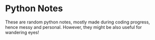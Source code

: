 # Python Notes  
                        
These are random python notes, mostly made during coding progress, hence messy and personal. However, they might be also useful for wandering eyes! 


